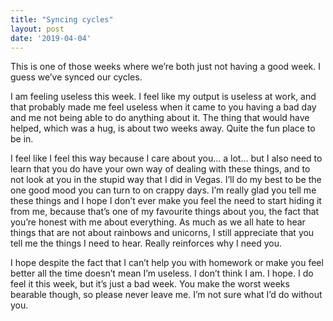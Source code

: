 ```yaml
---
title: "Syncing cycles"
layout: post
date: '2019-04-04'
---
```


This is one of those weeks where we’re both just not having a good week. I guess we’ve synced our cycles.

I am feeling useless this week. I feel like my output is useless at work, and that probably made me feel useless when it came to you having a bad day and me not being able to do anything about it. The thing that would have helped, which was a hug, is about two weeks away. Quite the fun place to be in.

I feel like I feel this way because I care about you... a lot... but I also need to learn that you do have your own way of dealing with these things, and to not look at you in the stupid way that I did in Vegas. I’ll do my best to be the one good mood you can turn to on crappy days. I’m really glad you tell me these things and I hope I don’t ever make you feel the need to start hiding it from me, because that’s one of my favourite things about you, the fact that you’re honest with me about everything. As much as we all hate to hear things that are not about rainbows and unicorns, I still appreciate that you tell me the things I need to hear. Really reinforces why I need you.

I hope despite the fact that I can’t help you with homework or make you feel better all the time doesn’t mean I’m useless. I don’t think I am. I hope. I do feel it this week, but it’s just a bad week. You make the worst weeks bearable though, so please never leave me. I’m not sure what I’d do without you.